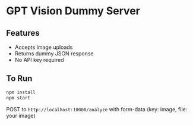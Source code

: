 # GPT Vision Dummy Server

## Features
- Accepts image uploads
- Returns dummy JSON response
- No API key required

## To Run

```bash
npm install
npm start
```

POST to `http://localhost:10000/analyze` with form-data (key: image, file: your image)